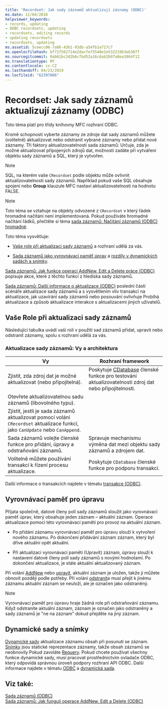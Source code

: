 ```yaml
---
title: 'Recordset: Jak sady záznamů aktualizují záznamy (ODBC)'
ms.date: 11/04/2016
helpviewer_keywords:
- records, updating
- ODBC recordsets, updating
- recordsets, editing records
- updating recordsets
- recordsets, updating
ms.assetid: 5ceecc06-7a86-43b1-93db-a54fb1e717c7
ms.openlocfilehash: bf71f562714e2dacfe75540e1e532219b3eb307f
ms.sourcegitcommit: 0ab61bc3d2b6cfbd52a16c6ab2b97a8ea1864f12
ms.translationtype: MT
ms.contentlocale: cs-CZ
ms.lasthandoff: 04/23/2019
ms.locfileid: "62397806"
---
```

# <a name="recordset-how-recordsets-update-records-odbc"></a>Recordset: Jak sady záznamů aktualizují záznamy (ODBC)

Toto téma platí pro třídy knihovny MFC rozhraní ODBC.

Kromě schopnosti vyberte záznamy ze zdroje dat sady záznamů můžete (volitelně) aktualizovat nebo odstranit vybrané záznamy nebo přidat nové záznamy. Tři faktory aktualizovatelnosti sada záznamů: Určuje, zda je možné aktualizovat připojených zdrojů dat, možnosti zadáte při vytváření objektu sady záznamů a SQL, který je vytvořen.

> [!NOTE]
>  SQL, na kterém vaše `CRecordset` podle objektu může ovlivnit aktualizovatelnosti sady záznamů. Například pokud vaše SQL obsahuje spojení nebo **Group** klauzule MFC nastaví aktualizovatelnosti na hodnotu FALSE.

> [!NOTE]
>  Toto téma se vztahuje na objekty odvozené z `CRecordset` v který řádek hromadné načítání není implementovaná. Pokud používáte hromadné načítání řádků, přečtěte si téma [sada záznamů: Načítání záznamů (ODBC) hromadné](../../data/odbc/recordset-fetching-records-in-bulk-odbc.md).

Toto téma vysvětluje:

- [Vaše role při aktualizaci sady záznamů](#_core_your_role_in_recordset_updating) a rozhraní udělá za vás.

- [Sada záznamů jako vyrovnávací paměť úprav](#_core_the_edit_buffer) a [rozdíly v dynamických sadách a snímky](#_core_dynasets_and_snapshots).

[Sada záznamů: Jak funkce operací AddNew, Edit a Delete práce (ODBC)](../../data/odbc/recordset-how-addnew-edit-and-delete-work-odbc.md) popisuje akce, které z těchto funkcí z hlediska sady záznamů.

[Sada záznamů: Další informace o aktualizace (ODBC)](../../data/odbc/recordset-more-about-updates-odbc.md) poslední částí scénáře aktualizace sady záznamů a s vysvětlením vliv transakcí na aktualizace, jak uzavírání sady záznamů nebo posouvání ovlivňuje Probíhá aktualizace a způsob aktualizace interakce s aktualizacemi jiných uživatelů.

##  <a name="_core_your_role_in_recordset_updating"></a> Vaše Role při aktualizaci sady záznamů

Následující tabulka uvádí vaši roli v použití sad záznamů přidat, upravit nebo odstranit záznamy, spolu s rozhraní udělá za vás.

### <a name="recordset-updating-you-and-the-framework"></a>Aktualizace sady záznamů: Vy a architektura

|Vy|Rozhraní framework|
|---------|-------------------|
|Zjistit, zda zdroj dat je možné aktualizovat (nebo připojitelná).|Poskytuje [CDatabase](../../mfc/reference/cdatabase-class.md) členské funkce pro testování aktualizovatelnosti zdroj dat nebo připojitelnosti.|
|Otevřete aktualizovatelnou sadu záznamů (libovolného typu).||
|Zjistit, jestli je sada záznamů aktualizovat pomocí volání `CRecordset` aktualizace funkcí, jako `CanUpdate` nebo `CanAppend`.||
|Sada záznamů volejte členské funkce pro přidání, úpravy a odstraňování záznamů.|Spravuje mechanismu výměna dat mezi objektu sady záznamů a zdrojem dat.|
|Volitelně můžete používání transakcí k řízení procesu aktualizace.|Poskytuje `CDatabase` členské funkce pro podporu transakcí.|

Další informace o transakcích najdete v tématu [transakce (ODBC)](../../data/odbc/transaction-odbc.md).

##  <a name="_core_the_edit_buffer"></a> Vyrovnávací paměť pro úpravu

Přijata společně, datové členy polí sady záznamů sloužit jako vyrovnávací paměť úprav, který obsahuje jeden záznam – aktuální záznam. Operace aktualizace pomocí této vyrovnávací paměti pro provoz na aktuální záznam.

- Po přidání záznamu vyrovnávací paměť pro úpravu slouží k vytvoření nového záznamu. Po dokončení přidávání záznam záznam, který byl dříve aktuální opět aktuální.

- Při aktualizaci vyrovnávací paměti (Upravit) záznam, úpravy slouží k nastavení datové členy polí sady záznamů s novými hodnotami. Po dokončení aktualizace, je stále aktuální aktualizovaný záznam.

Při volání [AddNew](../../mfc/reference/crecordset-class.md#addnew) nebo [upravit](../../mfc/reference/crecordset-class.md#edit), aktuální záznam je uložen, takže ji můžete obnovit později podle potřeby. Při volání [odstranit](../../mfc/reference/crecordset-class.md#delete)a musí přejít k jinému záznamu aktuální záznam se neuloží, ale je označen jako odstraněný.

> [!NOTE]
>  Vyrovnávací paměť pro úpravu hraje žádná role při odstraňování záznamu. Když odstraníte aktuální záznam, záznam je označen jako odstraněný a sady záznamů je "ne na záznam" dokud přejděte na jiný záznam.

##  <a name="_core_dynasets_and_snapshots"></a> Dynamické sady a snímky

[Dynamické sady](../../data/odbc/dynaset.md) aktualizace záznamu obsah při posunutí se záznam. [Snímky](../../data/odbc/snapshot.md) jsou statické reprezentace záznamy, takže obsah záznamů se neobnovily Pokud zavoláte [Requery](../../mfc/reference/crecordset-class.md#requery). Pokud chcete používat všechny funkce dynamické sady, musí pracovat prostřednictvím ovladače ODBC, který odpovídá správnou úroveň podpory rozhraní API ODBC. Další informace najdete v tématu [ODBC](../../data/odbc/odbc-basics.md) a [dynamická sada](../../data/odbc/dynaset.md).

## <a name="see-also"></a>Viz také:

[Sada záznamů (ODBC)](../../data/odbc/recordset-odbc.md)<br/>
[Sada záznamů: Jak fungují operace AddNew, Edit a Delete (ODBC)](../../data/odbc/recordset-how-addnew-edit-and-delete-work-odbc.md)